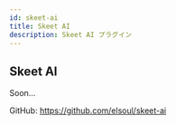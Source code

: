 ```yaml
---
id: skeet-ai
title: Skeet AI
description: Skeet AI プラグイン
---
```


## Skeet AI

Soon...

GitHub: https://github.com/elsoul/skeet-ai
